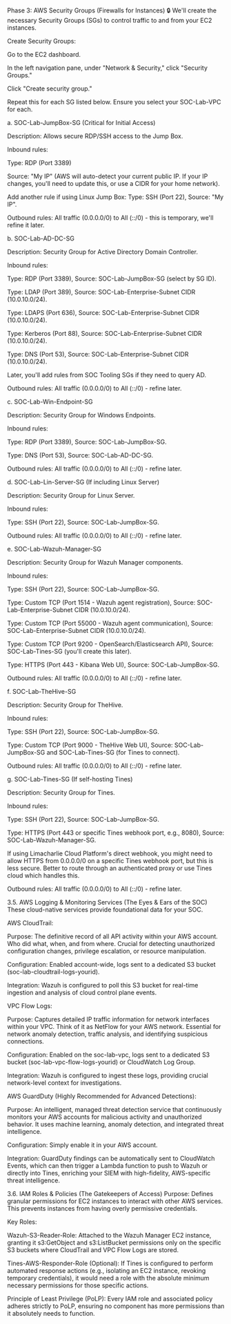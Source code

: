 Phase 3: AWS Security Groups (Firewalls for Instances) 🔒
We'll create the necessary Security Groups (SGs) to control traffic to and from your EC2 instances.

Create Security Groups:

Go to the EC2 dashboard.

In the left navigation pane, under "Network & Security," click "Security Groups."

Click "Create security group."

Repeat this for each SG listed below. Ensure you select your SOC-Lab-VPC for each.

a. SOC-Lab-JumpBox-SG (Critical for Initial Access)

Description: Allows secure RDP/SSH access to the Jump Box.

Inbound rules:

Type: RDP (Port 3389)

Source: "My IP" (AWS will auto-detect your current public IP. If your IP changes, you'll need to update this, or use a CIDR for your home network).

Add another rule if using Linux Jump Box: Type: SSH (Port 22), Source: "My IP".

Outbound rules: All traffic (0.0.0.0/0) to All (::/0) - this is temporary, we'll refine it later.

b. SOC-Lab-AD-DC-SG

Description: Security Group for Active Directory Domain Controller.

Inbound rules:

Type: RDP (Port 3389), Source: SOC-Lab-JumpBox-SG (select by SG ID).

Type: LDAP (Port 389), Source: SOC-Lab-Enterprise-Subnet CIDR (10.0.10.0/24).

Type: LDAPS (Port 636), Source: SOC-Lab-Enterprise-Subnet CIDR (10.0.10.0/24).

Type: Kerberos (Port 88), Source: SOC-Lab-Enterprise-Subnet CIDR (10.0.10.0/24).

Type: DNS (Port 53), Source: SOC-Lab-Enterprise-Subnet CIDR (10.0.10.0/24).

Later, you'll add rules from SOC Tooling SGs if they need to query AD.

Outbound rules: All traffic (0.0.0.0/0) to All (::/0) - refine later.

c. SOC-Lab-Win-Endpoint-SG

Description: Security Group for Windows Endpoints.

Inbound rules:

Type: RDP (Port 3389), Source: SOC-Lab-JumpBox-SG.

Type: DNS (Port 53), Source: SOC-Lab-AD-DC-SG.

Outbound rules: All traffic (0.0.0.0/0) to All (::/0) - refine later.

d. SOC-Lab-Lin-Server-SG (If including Linux Server)

Description: Security Group for Linux Server.

Inbound rules:

Type: SSH (Port 22), Source: SOC-Lab-JumpBox-SG.

Outbound rules: All traffic (0.0.0.0/0) to All (::/0) - refine later.

e. SOC-Lab-Wazuh-Manager-SG

Description: Security Group for Wazuh Manager components.

Inbound rules:

Type: SSH (Port 22), Source: SOC-Lab-JumpBox-SG.

Type: Custom TCP (Port 1514 - Wazuh agent registration), Source: SOC-Lab-Enterprise-Subnet CIDR (10.0.10.0/24).

Type: Custom TCP (Port 55000 - Wazuh agent communication), Source: SOC-Lab-Enterprise-Subnet CIDR (10.0.10.0/24).

Type: Custom TCP (Port 9200 - OpenSearch/Elasticsearch API), Source: SOC-Lab-Tines-SG (you'll create this later).

Type: HTTPS (Port 443 - Kibana Web UI), Source: SOC-Lab-JumpBox-SG.

Outbound rules: All traffic (0.0.0.0/0) to All (::/0) - refine later.

f. SOC-Lab-TheHive-SG

Description: Security Group for TheHive.

Inbound rules:

Type: SSH (Port 22), Source: SOC-Lab-JumpBox-SG.

Type: Custom TCP (Port 9000 - TheHive Web UI), Source: SOC-Lab-JumpBox-SG and SOC-Lab-Tines-SG (for Tines to connect).

Outbound rules: All traffic (0.0.0.0/0) to All (::/0) - refine later.

g. SOC-Lab-Tines-SG (If self-hosting Tines)

Description: Security Group for Tines.

Inbound rules:

Type: SSH (Port 22), Source: SOC-Lab-JumpBox-SG.

Type: HTTPS (Port 443 or specific Tines webhook port, e.g., 8080), Source: SOC-Lab-Wazuh-Manager-SG.

If using Limacharlie Cloud Platform's direct webhook, you might need to allow HTTPS from 0.0.0.0/0 on a specific Tines webhook port, but this is less secure. Better to route through an authenticated proxy or use Tines cloud which handles this.

Outbound rules: All traffic (0.0.0.0/0) to All (::/0) - refine later.

3.5. AWS Logging & Monitoring Services (The Eyes & Ears of the SOC)
These cloud-native services provide foundational data for your SOC.

AWS CloudTrail:

Purpose: The definitive record of all API activity within your AWS account. Who did what, when, and from where. Crucial for detecting unauthorized configuration changes, privilege escalation, or resource manipulation.

Configuration: Enabled account-wide, logs sent to a dedicated S3 bucket (soc-lab-cloudtrail-logs-yourid).

Integration: Wazuh is configured to poll this S3 bucket for real-time ingestion and analysis of cloud control plane events.

VPC Flow Logs:

Purpose: Captures detailed IP traffic information for network interfaces within your VPC. Think of it as NetFlow for your AWS network. Essential for network anomaly detection, traffic analysis, and identifying suspicious connections.

Configuration: Enabled on the soc-lab-vpc, logs sent to a dedicated S3 bucket (soc-lab-vpc-flow-logs-yourid) or CloudWatch Log Group.

Integration: Wazuh is configured to ingest these logs, providing crucial network-level context for investigations.

AWS GuardDuty (Highly Recommended for Advanced Detections):

Purpose: An intelligent, managed threat detection service that continuously monitors your AWS accounts for malicious activity and unauthorized behavior. It uses machine learning, anomaly detection, and integrated threat intelligence.

Configuration: Simply enable it in your AWS account.

Integration: GuardDuty findings can be automatically sent to CloudWatch Events, which can then trigger a Lambda function to push to Wazuh or directly into Tines, enriching your SIEM with high-fidelity, AWS-specific threat intelligence.

3.6. IAM Roles & Policies (The Gatekeepers of Access)
Purpose: Defines granular permissions for EC2 instances to interact with other AWS services. This prevents instances from having overly permissive credentials.

Key Roles:

Wazuh-S3-Reader-Role: Attached to the Wazuh Manager EC2 instance, granting it s3:GetObject and s3:ListBucket permissions only on the specific S3 buckets where CloudTrail and VPC Flow Logs are stored.

Tines-AWS-Responder-Role (Optional): If Tines is configured to perform automated response actions (e.g., isolating an EC2 instance, revoking temporary credentials), it would need a role with the absolute minimum necessary permissions for those specific actions.

Principle of Least Privilege (PoLP): Every IAM role and associated policy adheres strictly to PoLP, ensuring no component has more permissions than it absolutely needs to function.
